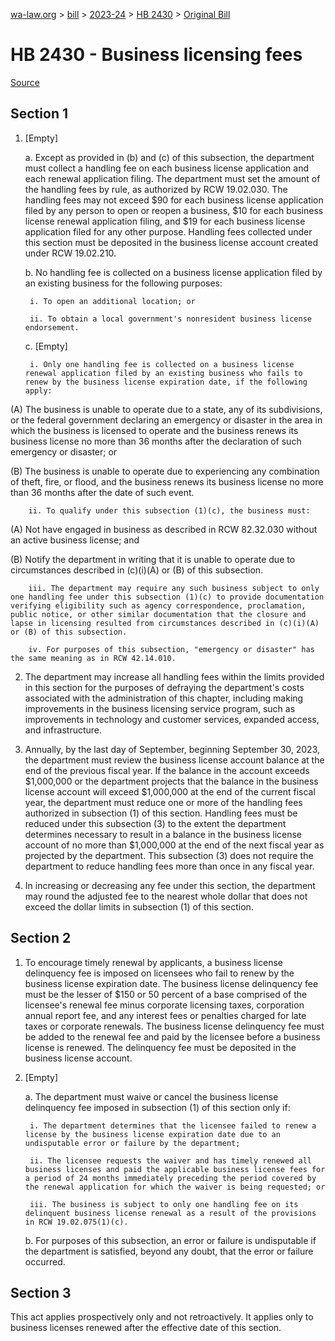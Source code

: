[wa-law.org](/) > [bill](/bill/) > [2023-24](/bill/2023-24/) > [HB 2430](/bill/2023-24/hb/2430/) > [Original Bill](/bill/2023-24/hb/2430/1/)

# HB 2430 - Business licensing fees

[Source](http://lawfilesext.leg.wa.gov/biennium/2023-24/Pdf/Bills/House%20Bills/2430.pdf)

## Section 1
1. [Empty]

    a. Except as provided in (b) and (c) of this subsection, the department must collect a handling fee on each business license application and each renewal application filing. The department must set the amount of the handling fees by rule, as authorized by RCW 19.02.030. The handling fees may not exceed $90 for each business license application filed by any person to open or reopen a business, $10 for each business license renewal application filing, and $19 for each business license application filed for any other purpose. Handling fees collected under this section must be deposited in the business license account created under RCW 19.02.210.

    b. No handling fee is collected on a business license application filed by an existing business for the following purposes:

        i. To open an additional location; or

        ii. To obtain a local government's nonresident business license endorsement.

    c. [Empty]

        i. Only one handling fee is collected on a business license renewal application filed by an existing business who fails to renew by the business license expiration date, if the following apply:

(A) The business is unable to operate due to a state, any of its subdivisions, or the federal government declaring an emergency or disaster in the area in which the business is licensed to operate and the business renews its business license no more than 36 months after the declaration of such emergency or disaster; or

(B) The business is unable to operate due to experiencing any combination of theft, fire, or flood, and the business renews its business license no more than 36 months after the date of such event.

        ii. To qualify under this subsection (1)(c), the business must:

(A) Not have engaged in business as described in RCW 82.32.030 without an active business license; and

(B) Notify the department in writing that it is unable to operate due to circumstances described in (c)(i)(A) or (B) of this subsection.

        iii. The department may require any such business subject to only one handling fee under this subsection (1)(c) to provide documentation verifying eligibility such as agency correspondence, proclamation, public notice, or other similar documentation that the closure and lapse in licensing resulted from circumstances described in (c)(i)(A) or (B) of this subsection.

        iv. For purposes of this subsection, "emergency or disaster" has the same meaning as in RCW 42.14.010.

2. The department may increase all handling fees within the limits provided in this section for the purposes of defraying the department's costs associated with the administration of this chapter, including making improvements in the business licensing service program, such as improvements in technology and customer services, expanded access, and infrastructure.

3. Annually, by the last day of September, beginning September 30, 2023, the department must review the business license account balance at the end of the previous fiscal year. If the balance in the account exceeds $1,000,000 or the department projects that the balance in the business license account will exceed $1,000,000 at the end of the current fiscal year, the department must reduce one or more of the handling fees authorized in subsection (1) of this section. Handling fees must be reduced under this subsection (3) to the extent the department determines necessary to result in a balance in the business license account of no more than $1,000,000 at the end of the next fiscal year as projected by the department. This subsection (3) does not require the department to reduce handling fees more than once in any fiscal year.

4. In increasing or decreasing any fee under this section, the department may round the adjusted fee to the nearest whole dollar that does not exceed the dollar limits in subsection (1) of this section.

## Section 2
1. To encourage timely renewal by applicants, a business license delinquency fee is imposed on licensees who fail to renew by the business license expiration date. The business license delinquency fee must be the lesser of $150 or 50 percent of a base comprised of the licensee's renewal fee minus corporate licensing taxes, corporation annual report fee, and any interest fees or penalties charged for late taxes or corporate renewals. The business license delinquency fee must be added to the renewal fee and paid by the licensee before a business license is renewed. The delinquency fee must be deposited in the business license account.

2. [Empty]

    a. The department must waive or cancel the business license delinquency fee imposed in subsection (1) of this section only if:

        i. The department determines that the licensee failed to renew a license by the business license expiration date due to an undisputable error or failure by the department;

        ii. The licensee requests the waiver and has timely renewed all business licenses and paid the applicable business license fees for a period of 24 months immediately preceding the period covered by the renewal application for which the waiver is being requested; or

        iii. The business is subject to only one handling fee on its delinquent business license renewal as a result of the provisions in RCW 19.02.075(1)(c).

    b. For purposes of this subsection, an error or failure is undisputable if the department is satisfied, beyond any doubt, that the error or failure occurred.

## Section 3
This act applies prospectively only and not retroactively. It applies only to business licenses renewed after the effective date of this section.
